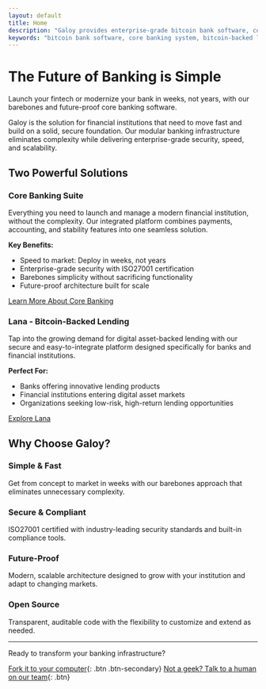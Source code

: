 ```yaml
---
layout: default
title: Home
description: "Galoy provides enterprise-grade bitcoin bank software, core banking systems, and bitcoin-backed lending platforms. Launch your fintech or modernize your bank with our open source banking infrastructure, bitcoin loan platform, and digital asset lending solutions."
keywords: "bitcoin bank software, core banking system, bitcoin-backed lending, bitcoin loan platform, fintech software, digital asset lending, bitcoin infrastructure, banking as a service, open source banking, bitcoin loans, crypto lending platform, galoy bitcoin, blockchain banking software, btc borrowing, btc lend, collateralized digital asset lending, crypto backed fiat loan, bitcoin backed lending, galoy, bitcoin bank, galoy bitcoin, baas platform providers, banking as a service provider, banking open source software, bitcoin backed loans, bitcoin based loans, bitcoin infrastructure, bitcoin lending sites, bitcoin loan, bitcoin loan platform, bitcoin loan site, bitcoin loans, bitcoin-backed loans, blockchain loan platform"
---
```


# The Future of Banking is Simple

Launch your fintech or modernize your bank in weeks, not years, with our barebones and future-proof core banking software.

Galoy is the solution for financial institutions that need to move fast and build on a solid, secure foundation. Our modular banking infrastructure eliminates complexity while delivering enterprise-grade security, speed, and scalability.

## Two Powerful Solutions

### Core Banking Suite
Everything you need to launch and manage a modern financial institution, without the complexity. Our integrated platform combines payments, accounting, and stability features into one seamless solution.

**Key Benefits:**
- Speed to market: Deploy in weeks, not years
- Enterprise-grade security with ISO27001 certification
- Barebones simplicity without sacrificing functionality
- Future-proof architecture built for scale

[Learn More About Core Banking](https://dylanwilson21.github.io/markdownsite/core-banking.html)

### Lana - Bitcoin-Backed Lending
Tap into the growing demand for digital asset-backed lending with our secure and easy-to-integrate platform designed specifically for banks and financial institutions.

**Perfect For:**
- Banks offering innovative lending products
- Financial institutions entering digital asset markets
- Organizations seeking low-risk, high-return lending opportunities

[Explore Lana](https://dylanwilson21.github.io/markdownsite/lana.html)

## Why Choose Galoy?

### Simple & Fast
Get from concept to market in weeks with our barebones approach that eliminates unnecessary complexity.

### Secure & Compliant
ISO27001 certified with industry-leading security standards and built-in compliance tools.

### Future-Proof
Modern, scalable architecture designed to grow with your institution and adapt to changing markets.

### Open Source
Transparent, auditable code with the flexibility to customize and extend as needed.

---

Ready to transform your banking infrastructure?

[Fork it to your computer](https://github.com/GaloyMoney){: .btn .btn-secondary}
[Not a geek? Talk to a human on our team](https://calendly.com/andrew-galoy/){: .btn}
